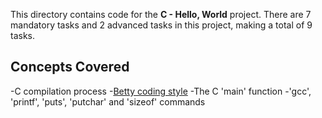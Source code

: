 This directory contains code for the **C - Hello, World** project.
There are 7 mandatory tasks and 2 advanced tasks in this project, making a total of 9 tasks.

## Concepts Covered
-C compilation process
-[Betty coding style](https://alx-intranet.hbtn.io/rltoken/Iu2Vb1CbDPMHuDJG1iILKA)
-The C 'main' function
-'gcc', 'printf', 'puts', 'putchar' and 'sizeof' commands
